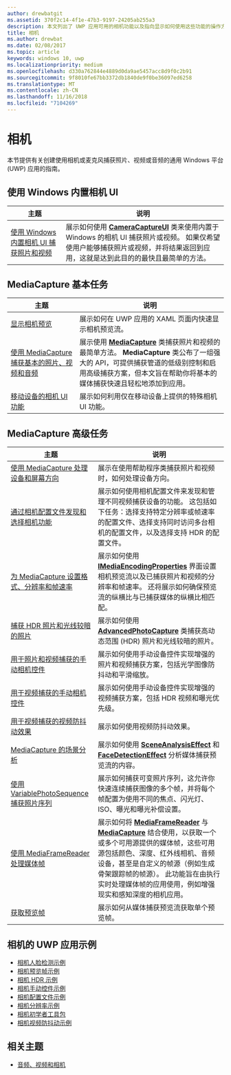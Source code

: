 ```yaml
---
author: drewbatgit
ms.assetid: 370f2c14-4f1e-47b3-9197-24205ab255a3
description: 本文列出了 UWP 应用可用的相机功能以及指向显示如何使用这些功能的操作方法文章的链接。
title: 相机
ms.author: drewbat
ms.date: 02/08/2017
ms.topic: article
keywords: windows 10, uwp
ms.localizationpriority: medium
ms.openlocfilehash: d330a762844e4889d0da9ae5457acc8d9f0c2b91
ms.sourcegitcommit: 9f8010fe67bb3372db1840de9f0be36097ed6258
ms.translationtype: MT
ms.contentlocale: zh-CN
ms.lasthandoff: 11/16/2018
ms.locfileid: "7104269"
---
```

# <a name="camera"></a>相机

本节提供有关创建使用相机或麦克风捕获照片、视频或音频的通用 Windows 平台 (UWP) 应用的指南。

## <a name="use-the-windows-built-in-camera-ui"></a>使用 Windows 内置相机 UI

| 主题 | 说明 |
|---------------------------------------------------------------------------------------------------|------------------------------------------------------------------------------------------------------------------------------------------------------------------------------------------------------------------------------------------------------------------------------------------------|
| [使用 Windows 内置相机 UI 捕获照片和视频](capture-photos-and-video-with-cameracaptureui.md) | 展示如何使用 [**CameraCaptureUI**](https://msdn.microsoft.com/library/windows/apps/Windows.Media.Capture.CameraCaptureUI) 类来使用内置于 Windows 的相机 UI 捕获照片或视频。 如果仅希望使用户能够捕获照片或视频，并将结果返回到应用，这就是达到此目的的最快且最简单的方法。  |

## <a name="basic-mediacapture-tasks"></a>MediaCapture 基本任务

| 主题 | 说明 |
|---------------------------------------------------------------------------------------------------|------------------------------------------------------------------------------------------------------------------------------------------------------------------------------------------------------------------------------------------------------------------------------------------------|
| [显示相机预览](simple-camera-preview-access.md) | 展示如何在 UWP 应用的 XAML 页面内快速显示相机预览流。 |
| [使用 MediaCapture 捕获基本的照片、视频和音频](basic-photo-video-and-audio-capture-with-MediaCapture.md) | 展示使用 [**MediaCapture**](https://msdn.microsoft.com/library/windows/apps/Windows.Media.Capture.MediaCapture) 类捕获照片和视频的最简单方法。 **MediaCapture** 类公布了一组强大的 API，可提供捕获管道的低级别控制和启用高级捕获方案，但本文旨在帮助你将基本的媒体捕获快速且轻松地添加到应用。 |
| [移动设备的相机 UI 功能](camera-ui-features-for-mobile-devices.md) | 展示如何利用仅在移动设备上提供的特殊相机 UI 功能。  |
                                                                                                               
## <a name="advanced-mediacapture-tasks"></a>MediaCapture 高级任务   
                                                                                                               
| 主题                                                                                             | 说明                                                                                                                                                                                                                                                                                    |
|---------------------------------------------------------------------------------------------------|------------------------------------------------------------------------------------------------------------------------------------------------------------------------------------------------------------------------------------------------------------------------------------------------|
| [使用 MediaCapture 处理设备和屏幕方向](handle-device-orientation-with-mediacapture.md) | 展示在使用帮助程序类捕获照片和视频时，如何处理设备方向。 | 
| [通过相机配置文件发现和选择相机功能](camera-profiles.md) | 展示如何使用相机配置文件来发现和管理不同视频捕获设备的功能。 这包括如下任务：选择支持特定分辨率或帧速率的配置文件、选择支持同时访问多台相机的配置文件，以及选择支持 HDR 的配置文件。 |
| [为 MediaCapture 设置格式、分辨率和帧速率](set-media-encoding-properties.md) | 展示如何使用 [**IMediaEncodingProperties**](https://msdn.microsoft.com/library/windows/apps/hh701011) 界面设置相机预览流以及已捕获照片和视频的分辨率和帧速率。 还将展示如何确保预览流的纵横比与已捕获媒体的纵横比相匹配。 |
| [捕获 HDR 照片和光线较暗的照片](high-dynamic-range-hdr-photo-capture.md) | 展示如何使用 [**AdvancedPhotoCapture**](https://msdn.microsoft.com/library/windows/apps/Windows.Media.Capture.AdvancedPhotoCapture) 类捕获高动态范围 (HDR) 照片和光线较暗的照片。 |
| [用于照片和视频捕获的手动相机控件](capture-device-controls-for-photo-and-video-capture.md) | 展示如何使用手动设备控件实现增强的照片和视频捕获方案，包括光学图像防抖动和平滑缩放。 |
| [用于视频捕获的手动相机控件](capture-device-controls-for-video-capture.md) | 展示如何使用手动设备控件实现增强的视频捕获方案，包括 HDR 视频和曝光优先级。  |
| [用于视频捕获的视频防抖动效果](effects-for-video-capture.md) | 展示如何使用视频防抖动效果。  |
| [MediaCapture 的场景分析](scene-analysis-for-media-capture.md) | 展示如何使用 [**SceneAnalysisEffect**](https://msdn.microsoft.com/library/windows/apps/Windows.Media.Core.SceneAnalysisEffect) 和 [**FaceDetectionEffect**](https://msdn.microsoft.com/library/windows/apps/Windows.Media.Core.FaceDetectionEffect) 分析媒体捕获预览流的内容。  |
| [使用 VariablePhotoSequence 捕获照片序列](variable-photo-sequence.md) | 展示如何捕获可变照片序列，这允许你快速连续捕获图像的多个帧，并将每个帧配置为使用不同的焦点、闪光灯、ISO、曝光和曝光补偿设置。  |
| [使用 MediaFrameReader 处理媒体帧](process-media-frames-with-mediaframereader.md) | 展示如何将 [**MediaFrameReader**](https://msdn.microsoft.com/library/windows/apps/Windows.Media.Capture.Frames.MediaFrameReader) 与 [**MediaCapture**](https://msdn.microsoft.com/library/windows/apps/Windows.Media.Capture.MediaCapture) 结合使用，以获取一个或多个可用源提供的媒体帧，这些可用源包括颜色、深度、红外线相机、音频设备，甚至是自定义的帧源（例如生成骨架跟踪帧的帧源）。 此功能旨在由执行实时处理媒体帧的应用使用，例如增强现实和感知深度的相机应用。  |
| [获取预览帧](get-a-preview-frame.md) | 展示如何从媒体捕获预览流获取单个预览帧。  |                                                                                                   


## <a name="uwp-app-samples-for-camera"></a>相机的 UWP 应用示例

* [相机人脸检测示例](http://go.microsoft.com/fwlink/p/?LinkID=619486&clcid=0x409)
* [相机预览帧示例](http://go.microsoft.com/fwlink/p/?LinkID=620516&clcid=0x409)
* [相机 HDR 示例](http://go.microsoft.com/fwlink/p/?LinkID=620517&clcid=0x409)
* [相机手动控件示例](http://go.microsoft.com/fwlink/p/?LinkID=627611&clcid=0x409)
* [相机配置文件示例](http://go.microsoft.com/fwlink/p/?LinkID=620518&clcid=0x409)
* [相机分辨率示例](http://go.microsoft.com/fwlink/p/?LinkID=624252&clcid=0x409)
* [相机初学者工具包](http://go.microsoft.com/fwlink/p/?LinkID=619479&clcid=0x409)
* [相机视频防抖动示例](http://go.microsoft.com/fwlink/p/?LinkID=620519&clcid=0x409)

## <a name="related-topics"></a>相关主题

* [音频、视频和相机](index.md)
 

 




